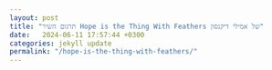 ```yaml
---
layout: post
title: "תרגום השיר Hope is the Thing With Feathers של אמילי דיקנסון"
date:   2024-06-11 17:57:44 +0300
categories: jekyll update
permalink: "/hope-is-the-thing-with-feathers/"
---
```


